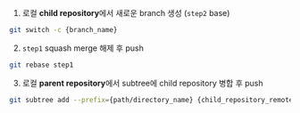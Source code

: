 1. 로컬 **child repository**에서 새로운 branch 생성 (`step2` base)

```bash
git switch -c {branch_name}
```

2. `step1` squash merge 해제 후 push

```bash
git rebase step1
```

3. 로컬 **parent repository**에서 subtree에 child repository 병합 후 push

```bash
git subtree add --prefix={path/directory_name} {child_repository_remote_git_url} {branch_name} -m {message}
```
